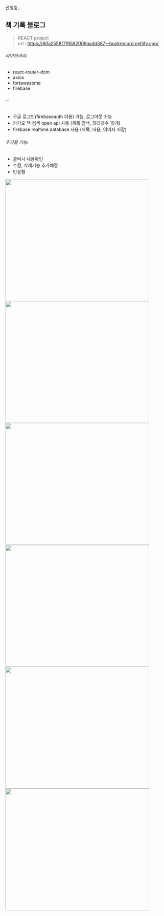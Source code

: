 진행중,.

## 책 기록 블로그

>REACT project <br/>
>url : https://60a2558f7f9582009aadd387--bookrecord.netlify.app/

###### 라이브러리: 
- react-router-dom
- axios
- fortawesome
- firebase

###### -:
- 구글 로그인(firebaseauth 이용) 가능, 로그아웃 가능
- 카카오 책 검색 open api 사용 (제목 검색, 최대갯수 10개)
- firebase realtime database 사용 (제목, 내용, 이미지 저장)

###### 추가될 기능:
- 클릭시 내용확인
- 수정, 삭제기능 추가예정
- 반응형 

<img src="https://user-images.githubusercontent.com/62057755/118474838-7a287e80-b746-11eb-801e-dc6deeda65df.png" width="450" height="380"><img src="https://user-images.githubusercontent.com/62057755/118475285-076bd300-b747-11eb-9ee1-619803fee619.png" width="450" height="380"><img src="https://user-images.githubusercontent.com/62057755/118475330-13579500-b747-11eb-8fb0-d2bfd5d79f1b.png" width="450" height="380"><img src="https://user-images.githubusercontent.com/62057755/118475332-15b9ef00-b747-11eb-82d5-2eba8c83abc3.png" width="450" height="380"><img src="https://user-images.githubusercontent.com/62057755/118475337-1783b280-b747-11eb-839c-f016a968d8c5.png" width="450" height="380"><img src="https://user-images.githubusercontent.com/62057755/118475348-1d799380-b747-11eb-8e31-a37ca01565ee.png" width="450" height="380">

